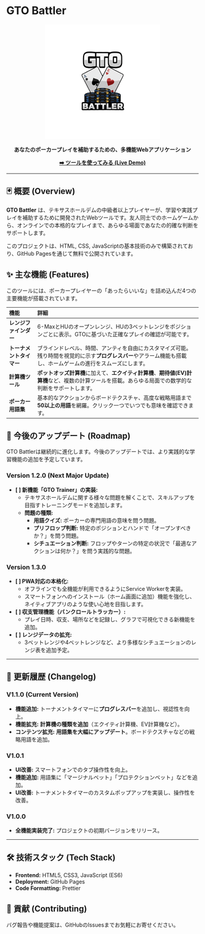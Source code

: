 # GTO Battler

<p align="center">
  <img src="image/GTO battler.png" alt="GTO Battler Logo" width="300"/>
</p>

<p align="center">
  <strong>あなたのポーカープレイを補助するための、多機能Webアプリケーション</strong>
</p>

<p align="center">
  <a href="https://kinodaichi1.github.io/GTObattler/"><strong>➡️ ツールを使ってみる (Live Demo)</strong></a>
</p>

---

## 🃏 概要 (Overview)

**GTO Battler** は、テキサスホールデムの中級者以上プレイヤーが、学習や実践プレイを補助するために開発されたWebツールです。友人同士でのホームゲームから、オンラインでの本格的なプレイまで、あらゆる場面であなたの的確な判断をサポートします。

このプロジェクトは、HTML, CSS, JavaScriptの基本技術のみで構築されており、GitHub Pagesを通じて無料で公開されています。

## ✨ 主な機能 (Features)

このツールには、ポーカープレイヤーの「あったらいいな」を詰め込んだ4つの主要機能が搭載されています。

| 機能 | 詳細 |
| :--- | :--- |
| **レンジファインダー** | 6-MaxとHUのオープンレンジ、HUの3ベットレンジをポジションごとに表示。GTOに基づいた正確なプレイの確認が可能です。 |
| **トーナメントタイマー** | ブラインドレベル、時間、アンティを自由にカスタマイズ可能。残り時間を視覚的に示す**プログレスバー**やアラーム機能も搭載し、ホームゲームの進行をスムーズにします。 |
| **計算機ツール** | **ポットオッズ計算機**に加えて、**エクイティ計算機**、**期待値(EV)計算機**など、複数の計算ツールを搭載。あらゆる局面での数学的な判断をサポートします。 |
| **ポーカー用語集** | 基本的なアクションからボードテクスチャ、高度な戦略用語まで**50以上の用語**を網羅。クリック一つでいつでも意味を確認できます。 |

## 🚀 今後のアップデート (Roadmap)

GTO Battlerは継続的に進化します。今後のアップデートでは、より実践的な学習機能の追加を予定しています。

### **Version 1.2.0 (Next Major Update)**
-   **[ ] 新機能「GTO Trainer」の実装:**
    -   テキサスホールデムに関する様々な問題を解くことで、スキルアップを目指すトレーニングモードを追加します。
    -   **問題の種類:**
        -   **用語クイズ:** ポーカーの専門用語の意味を問う問題。
        -   **プリフロップ判断:** 特定のポジションとハンドで「オープンすべきか？」を問う問題。
        -   **シチュエーション判断:** フロップやターンの特定の状況で「最適なアクションは何か？」を問う実践的な問題。

### **Version 1.3.0**
-   **[ ] PWA対応の本格化:**
    -   オフラインでも全機能が利用できるようにService Workerを実装。
    -   スマートフォンへのインストール（ホーム画面に追加）機能を強化し、ネイティブアプリのような使い心地を目指します。
-   **[ ] 収支管理機能（バンクロールトラッカー）:**
    -   プレイ日時、収支、場所などを記録し、グラフで可視化できる新機能を追加。
-   **[ ] レンジデータの拡充:**
    -   3ベットレンジや4ベットレンジなど、より多様なシチュエーションのレンジ表を追加予定。

---

## 📜 更新履歴 (Changelog)

### **V1.1.0 (Current Version)**
-   **機能追加:** トーナメントタイマーに**プログレスバー**を追加し、視認性を向上。
-   **機能拡充:** **計算機の種類を追加**（エクイティ計算機、EV計算機など）。
-   **コンテンツ拡充:** **用語集を大幅にアップデート**。ボードテクスチャなどの戦略用語を追加。

### **V1.0.1**
-   **UI改善:** スマートフォンでのタブ操作性を向上。
-   **機能追加:** 用語集に「マージナルベット」「プロテクションベット」などを追加。
-   **UI改善:** トーナメントタイマーのカスタムポップアップを実装し、操作性を改善。

### **V1.0.0**
-   **全機能実装完了:** プロジェクトの初期バージョンをリリース。

---

## 🛠️ 技術スタック (Tech Stack)

*   **Frontend:** HTML5, CSS3, JavaScript (ES6)
*   **Deployment:** GitHub Pages
*   **Code Formatting:** Prettier

## 🤝 貢献 (Contributing)

バグ報告や機能提案は、GitHubのIssuesまでお気軽にお寄せください。